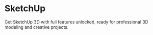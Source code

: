 # SketchUp
Get SketchUp 3D with full features unlocked, ready for professional 3D modeling and creative projects.
